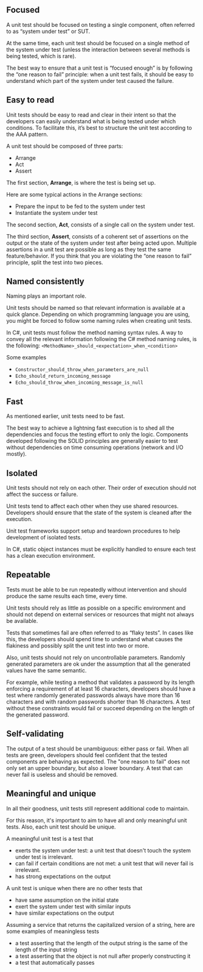 ## Focused
A unit test should be focused on testing a single component, often referred to as “system under test” or SUT.

At the same time, each unit test should be focused on a single method of the system under test (unless the interaction between several methods is being tested, which is rare).

The best way to ensure that a unit test is “focused enough” is by following the “one reason to fail” principle: when a unit test fails, it should be easy to understand which part of the system under test caused the failure.

## Easy to read
Unit tests should be easy to read and clear in their intent so that the developers can easily understand what is being tested under which conditions.
To facilitate this, it’s best to structure the unit test according to the AAA pattern.

A unit test should be composed of three parts:
- Arrange
- Act
- Assert

The first section, **Arrange**, is where the test is being set up.

Here are some typical actions in the Arrange sections:
- Prepare the input to be fed to the system under test
- Instantiate the system under test

The second section, **Act**, consists of a single call on the system under test.

The third section, **Assert**, consists of a coherent set of assertions on the output or the state of the system under test after being acted upon. Multiple assertions in a unit test are possible as long as they test the same feature/behavior. If you think that you are violating the “one reason to fail” principle, split the test into two pieces.

## Named consistently 
Naming plays an important role.

Unit tests should be named so that relevant information is available at a quick glance. Depending on which programming language you are using, you might be forced to follow some naming rules when creating unit tests.

In C#, unit tests must follow the method naming syntax rules. A way to convey all the relevant information following the C# method naming rules, is the following: `<MethodName>_should_<expectation>_when_<condition>`

Some examples
- `Constructor_should_throw_when_parameters_are_null`
- `Echo_should_return_incoming_message`
- `Echo_should_throw_when_incoming_message_is_null`

## Fast
As mentioned earlier, unit tests need to be fast.

The best way to achieve a lightning fast execution is to shed all the dependencies and focus the testing effort to only the logic.
Components developed following the SOLID principles are generally easier to test without dependencies on time consuming operations (network and I/O mostly).

## Isolated
Unit tests should not rely on each other. Their order of execution should not affect the success or failure.

Unit tests tend to affect each other when they use shared resources. Developers should ensure that the state of the system is cleaned after the execution.

Unit test frameworks support setup and teardown procedures to help development of isolated tests.

In C#, static object instances must be explicitly handled to ensure each test has a clean execution environment.

## Repeatable
Tests must be able to be run repeatedly without intervention and should produce the same results each time, every time.

Unit tests should rely as little as possible on a specific environment and should not depend on external services or resources that might not always be available.

Tests that sometimes fail are often referred to as “flaky tests”. In cases like this, the developers should spend time to understand what causes the flakiness and possibly split the unit test into two or more.

Also, unit tests should not rely on uncontrollable parameters. Randomly generated parameters are ok under the assumption that all the generated values have the same semantic.

For example, while testing a method that validates a password by its length enforcing a requirement of at least 16 characters, developers should have a test where randomly generated passwords always have more than 16 characters and with random passwords shorter than 16 characters. A test without these constraints would fail or succeed depending on the length of the generated password.

## Self-validating
The output of a test should be unambiguous: either pass or fail.
When all tests are green, developers should feel confident that the tested components are behaving as expected.
The "one reason to fail" does not only set an upper boundary, but also a lower boundary. A test that can never fail is useless and should be removed.

## Meaningful and unique
In all their goodness, unit tests still represent additional code to maintain. 

For this reason, it's important to aim to have all and only meaningful unit tests. Also, each unit test should be unique.

A meaningful unit test is a test that
- exerts the system under test: a unit test that doesn't touch the system under test is irrelevant.
- can fail if certain conditions are not met: a unit test that will never fail is irrelevant.
- has strong expectations on the output

A unit test is unique when there are no other tests that 
- have same assumption on the initial state
- exert the system under test with similar inputs
- have similar expectations on the output

Assuming a service that returns the capitalized version of a string, here are some examples of meaningless tests
- a test asserting that the length of the output string is the same of the length of the input string
- a test asserting that the object is not null after properly constructing it
- a test that automatically passes